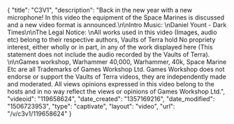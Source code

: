 {
    "title": "C3V1",
    "description": "Back in the new year with a new microphone! In this video the equipment of the Space Marines is discussed and a new video format is announced.\n\nIntro Music: \nDaniel Yount - Dark Times\n\nThe Legal Notice: \nAll works used in this video (Images, audio etc) belong to their respective authors, Vaults of Terra hold No propriety interest, either wholly or in part, in any of the work displayed here (This statement does not include the audio recorded by the Vaults of Terra). \n\nGames workshop, Warhammer 40,000, Warhammer, 40k, Space Marine Etc are all Trademarks of Games Workshop Ltd. Games Workshop does not endorse or support the Vaults of Terra videos, they are independently made and moderated. All views opinions expressed in this video belong to the hosts and in no way reflect the views or opinions of Games Workshop Ltd.",
    "videoid": "119658624",
    "date_created": "1357169216",
    "date_modified": "1506723953",
    "type": "captivate",
    "layout": "video",
    "url": "\/v\/c3v1\/119658624"
}